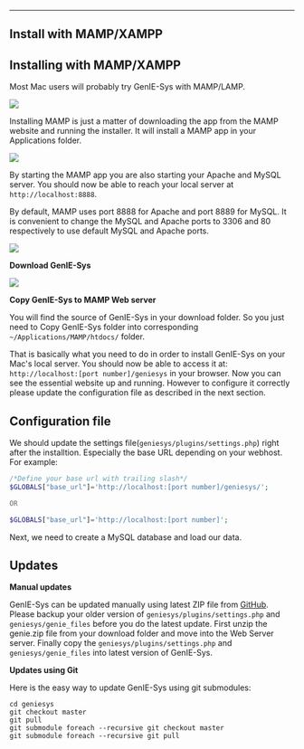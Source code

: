 
------------------------
Install with MAMP/XAMPP 
------------------------


## Installing with MAMP/XAMPP
  
Most Mac users will probably try GenIE-Sys with MAMP/LAMP.  

[![](https://github.com/irusri/geniesys/blob/master/docs/images/mamp.png?raw=true )](http://www.mamp.info/en/downloads/)

Installing MAMP is just a matter of downloading the app from the MAMP website and running the installer. It will install a MAMP app in your Applications folder.

[![](https://github.com/irusri/geniesys/blob/master/docs/images/mamp-02.png?raw=true)](http://www.mamp.info/en/downloads/)

By starting the MAMP app you are also starting your Apache and MySQL server. You should now be able to reach your local server at ```http://localhost:8888```.

By default, MAMP uses port 8888 for Apache and port 8889 for MySQL. It is convenient to change the MySQL and Apache ports to 3306 and 80 respectively to use default MySQL and Apache ports.

[![](https://github.com/irusri/geniesys/blob/master/docs/images/mamp_settings.png?raw=true)](http://www.mamp.info/en/downloads/)

**Download GenIE-Sys**

[![](https://github.com/irusri/geniesys/blob/master/docs/images/download.png?raw=true)](https://github.com/irusri/geniesys/archive/master.zip)

**Copy GenIE-Sys to MAMP Web server**

You will find the source of GenIE-Sys in your download folder. So you just need to Copy GenIE-Sys folder into corresponding ```~/Applications/MAMP/htdocs/``` folder.

That is basically what you need to do in order to install GenIE-Sys on your Mac's local server. You should now be able to access it at: ```http://localhost:[port number]/geniesys``` in your browser. Now you can see the essential website up and running. However to configure it correctly please update the configuration file as described in the next section.


## Configuration file

We should update the settings file(```geniesys/plugins/settings.php```) right after the installtion. Especially the base URL depending on your webhost. For example:

```php
/*Define your base url with trailing slash*/
$GLOBALS["base_url"]='http://localhost:[port number]/geniesys/';

OR

$GLOBALS["base_url"]='http://localhost:[port number]';

```

Next, we need to create a MySQL database and load our data.



## Updates

**Manual updates**

GenIE-Sys can be updated manually using latest ZIP file from [GitHub](https://github.com/irusri/geniesys/archive/master.zip). Please backup your older version of  ```geniesys/plugins/settings.php``` and ```geniesys/genie_files``` before you do the latest update. First unzip the genie.zip file from your download folder and move into the Web Server server. Finally copy the ```geniesys/plugins/settings.php``` and ```geniesys/genie_files``` into latest version of GenIE-Sys.

**Updates using Git**

Here is the easy way to update GenIE-Sys using git submodules:

```
cd geniesys
git checkout master
git pull
git submodule foreach --recursive git checkout master
git submodule foreach --recursive git pull
```



